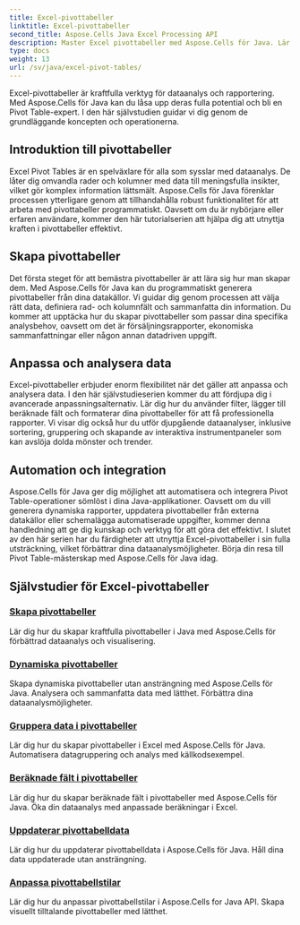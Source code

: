 ```yaml
---
title: Excel-pivottabeller
linktitle: Excel-pivottabeller
second_title: Aspose.Cells Java Excel Processing API
description: Master Excel pivottabeller med Aspose.Cells för Java. Lär dig hur du skapar, anpassar och analyserar data utan ansträngning.
type: docs
weight: 13
url: /sv/java/excel-pivot-tables/
---
```

Excel-pivottabeller är kraftfulla verktyg för dataanalys och rapportering. Med Aspose.Cells för Java kan du låsa upp deras fulla potential och bli en Pivot Table-expert. I den här självstudien guidar vi dig genom de grundläggande koncepten och operationerna.

## Introduktion till pivottabeller
Excel Pivot Tables är en spelväxlare för alla som sysslar med dataanalys. De låter dig omvandla rader och kolumner med data till meningsfulla insikter, vilket gör komplex information lättsmält. Aspose.Cells för Java förenklar processen ytterligare genom att tillhandahålla robust funktionalitet för att arbeta med pivottabeller programmatiskt. Oavsett om du är nybörjare eller erfaren användare, kommer den här tutorialserien att hjälpa dig att utnyttja kraften i pivottabeller effektivt.

## Skapa pivottabeller
Det första steget för att bemästra pivottabeller är att lära sig hur man skapar dem. Med Aspose.Cells för Java kan du programmatiskt generera pivottabeller från dina datakällor. Vi guidar dig genom processen att välja rätt data, definiera rad- och kolumnfält och sammanfatta din information. Du kommer att upptäcka hur du skapar pivottabeller som passar dina specifika analysbehov, oavsett om det är försäljningsrapporter, ekonomiska sammanfattningar eller någon annan datadriven uppgift.

## Anpassa och analysera data
Excel-pivottabeller erbjuder enorm flexibilitet när det gäller att anpassa och analysera data. I den här självstudieserien kommer du att fördjupa dig i avancerade anpassningsalternativ. Lär dig hur du använder filter, lägger till beräknade fält och formaterar dina pivottabeller för att få professionella rapporter. Vi visar dig också hur du utför djupgående dataanalyser, inklusive sortering, gruppering och skapande av interaktiva instrumentpaneler som kan avslöja dolda mönster och trender.

## Automation och integration
Aspose.Cells för Java ger dig möjlighet att automatisera och integrera Pivot Table-operationer sömlöst i dina Java-applikationer. Oavsett om du vill generera dynamiska rapporter, uppdatera pivottabeller från externa datakällor eller schemalägga automatiserade uppgifter, kommer denna handledning att ge dig kunskap och verktyg för att göra det effektivt. I slutet av den här serien har du färdigheter att utnyttja Excel-pivottabeller i sin fulla utsträckning, vilket förbättrar dina dataanalysmöjligheter. Börja din resa till Pivot Table-mästerskap med Aspose.Cells för Java idag.

## Självstudier för Excel-pivottabeller
### [Skapa pivottabeller](./creating-pivot-tables/)
Lär dig hur du skapar kraftfulla pivottabeller i Java med Aspose.Cells för förbättrad dataanalys och visualisering.
### [Dynamiska pivottabeller](./dynamic-pivot-tables/)
Skapa dynamiska pivottabeller utan ansträngning med Aspose.Cells för Java. Analysera och sammanfatta data med lätthet. Förbättra dina dataanalysmöjligheter.
### [Gruppera data i pivottabeller](./grouping-data-in-pivot-tables/)
Lär dig hur du skapar pivottabeller i Excel med Aspose.Cells för Java. Automatisera datagruppering och analys med källkodsexempel.
### [Beräknade fält i pivottabeller](./calculated-fields-in-pivot-tables/)
Lär dig hur du skapar beräknade fält i pivottabeller med Aspose.Cells för Java. Öka din dataanalys med anpassade beräkningar i Excel.
### [Uppdaterar pivottabelldata](./refreshing-pivot-table-data/)
Lär dig hur du uppdaterar pivottabelldata i Aspose.Cells för Java. Håll dina data uppdaterade utan ansträngning.
### [Anpassa pivottabellstilar](./customizing-pivot-table-styles/)
Lär dig hur du anpassar pivottabellstilar i Aspose.Cells for Java API. Skapa visuellt tilltalande pivottabeller med lätthet.
